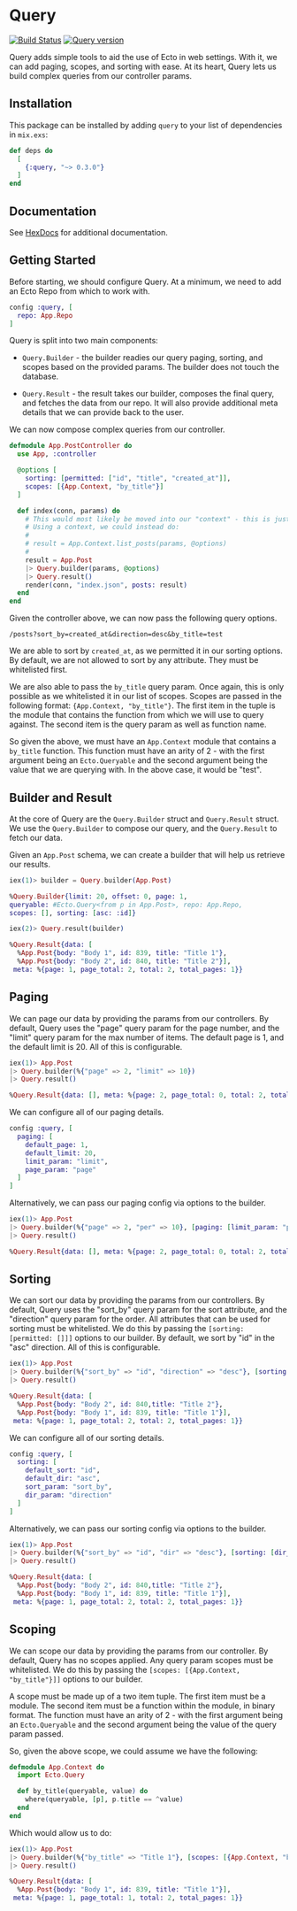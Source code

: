 # Query

[![Build Status](https://travis-ci.org/nsweeting/query.svg?branch=master)](https://travis-ci.org/nsweeting/query)
[![Query version](https://img.shields.io/hexpm/v/query.svg)](https://hex.pm/packages/query)

Query adds simple tools to aid the use of Ecto in web settings. With it, we can
add paging, scopes, and sorting with ease. At its heart, Query lets us build
complex queries from our controller params.

## Installation

This package can be installed by adding `query` to your list of dependencies in `mix.exs`:

```elixir
def deps do
  [
    {:query, "~> 0.3.0"}
  ]
end
```

## Documentation

See [HexDocs](https://hexdocs.pm/query/Query.html) for additional documentation.

## Getting Started

Before starting, we should configure Query. At a minimum, we need to add an Ecto
Repo from which to work with. 

```elixir
config :query, [
  repo: App.Repo
]
```

Query is split into two main components:

  * `Query.Builder` - the builder readies our query paging, sorting, and
  scopes based on the provided params. The builder does not touch the database.

  * `Query.Result` - the result takes our builder, composes the final query,
  and fetches the data from our repo. It will also provide additional meta
  details that we can provide back to the user.

We can now compose complex queries from our controller.

```elixir
defmodule App.PostController do
  use App, :controller

  @options [
    sorting: [permitted: ["id", "title", "created_at"]],
    scopes: [{App.Context, "by_title"}]
  ]

  def index(conn, params) do
    # This would most likely be moved into our "context" - this is just an example.
    # Using a context, we could instead do:
    #
    # result = App.Context.list_posts(params, @options)
    #
    result = App.Post
    |> Query.builder(params, @options)
    |> Query.result()
    render(conn, "index.json", posts: result)
  end
end
```
  
Given the controller above, we can now pass the following query options.

`/posts?sort_by=created_at&direction=desc&by_title=test`

We are able to sort by `created_at`, as we permitted it in our sorting options.
By default, we are not allowed to sort by any attribute. They must be whitelisted
first.

We are also able to pass the `by_title` query param. Once again, this is only
possible as we whitelisted it in our list of scopes. Scopes are passed in the
following format: `{App.Context, "by_title"}`. The first item in the tuple is
the module that contains the function from which we will use to query against.
The second item is the query param as well as function name.

So given the above, we must have an `App.Context` module that contains a
`by_title` function. This function must have an arity of 2 - with the first argument
being an `Ecto.Queryable` and the second argument being the value that we
are querying with. In the above case, it would be "test".

## Builder and Result

At the core of Query are the `Query.Builder` struct and `Query.Result` struct. We use
the `Query.Builder` to compose our query, and the `Query.Result` to fetch our data.

Given an `App.Post` schema, we can create a builder that will help us retrieve our results.

```elixir
iex(1)> builder = Query.builder(App.Post)

%Query.Builder{limit: 20, offset: 0, page: 1,
queryable: #Ecto.Query<from p in App.Post>, repo: App.Repo,
scopes: [], sorting: [asc: :id]}

iex(2)> Query.result(builder)

%Query.Result{data: [
  %App.Post{body: "Body 1", id: 839, title: "Title 1"},
  %App.Post{body: "Body 2", id: 840, title: "Title 2"}],
 meta: %{page: 1, page_total: 2, total: 2, total_pages: 1}}
```

## Paging

We can page our data by providing the params from our controllers. By default, Query uses the "page" query param for the page number, and the "limit" query param for the max number of items. The default page is 1, and the default limit is 20. All of this is configurable.

```elixir
iex(1)> App.Post 
|> Query.builder(%{"page" => 2, "limit" => 10})
|> Query.result()

%Query.Result{data: [], meta: %{page: 2, page_total: 0, total: 2, total_pages: 1}}
```

We can configure all of our paging details.

```elixir
config :query, [
  paging: [
    default_page: 1,
    default_limit: 20,
    limit_param: "limit",
    page_param: "page"
  ]
]
```

Alternatively, we can pass our paging config via options to the builder.

```elixir
iex(1)> App.Post
|> Query.builder(%{"page" => 2, "per" => 10}, [paging: [limit_param: "per"]])
|> Query.result()

%Query.Result{data: [], meta: %{page: 2, page_total: 0, total: 2, total_pages: 1}}
```

## Sorting

We can sort our data by providing the params from our controllers. By default, Query uses the "sort_by" query param for the sort attribute, and the "direction" query param for the order. All attributes that can be used for sorting must be
whitelisted. We do this by passing the `[sorting: [permitted: []]]` options to our builder. By default, we sort by "id" in the "asc" direction. All of this is configurable.

```elixir
iex(1)> App.Post
|> Query.builder(%{"sort_by" => "id", "direction" => "desc"}, [sorting: [permitted: ["id", "title"]]])
|> Query.result()

%Query.Result{data: [
  %App.Post{body: "Body 2", id: 840,title: "Title 2"},
  %App.Post{body: "Body 1", id: 839, title: "Title 1"}],
 meta: %{page: 1, page_total: 2, total: 2, total_pages: 1}}
```

We can configure all of our sorting details.

```elixir
config :query, [
  sorting: [
    default_sort: "id",
    default_dir: "asc",
    sort_param: "sort_by",
    dir_param: "direction"
  ]
]
```

Alternatively, we can pass our sorting config via options to the builder.

```elixir
iex(1)> App.Post
|> Query.builder(%{"sort_by" => "id", "dir" => "desc"}, [sorting: [dir_param: "dir", permitted: ["id", "title"]]])
|> Query.result()

%Query.Result{data: [
  %App.Post{body: "Body 2", id: 840,title: "Title 2"},
  %App.Post{body: "Body 1", id: 839, title: "Title 1"}],
 meta: %{page: 1, page_total: 2, total: 2, total_pages: 1}}
```

## Scoping

We can scope our data by providing the params from our controller. By default, Query has no scopes applied. Any query param scopes must be whitelisted. We do this by passing the `[scopes: [{App.Context, "by_title"}]]` options to our builder.

A scope must be made up of a two item tuple. The first item must be a module. The second item must be a function
within the module, in binary format. The function must have an arity of 2 - with the first argument being an `Ecto.Queryable` and the second argument being the value of the query param passed.

So, given the above scope, we could assume we have the following:

```elixir
defmodule App.Context do
  import Ecto.Query

  def by_title(queryable, value) do
    where(queryable, [p], p.title == ^value)
  end
end
```

Which would allow us to do:

```elixir
iex(1)> App.Post
|> Query.builder(%{"by_title" => "Title 1"}, [scopes: [{App.Context, "by_title"}]])
|> Query.result()

%Query.Result{data: [
  %App.Post{body: "Body 1", id: 839, title: "Title 1"}],
 meta: %{page: 1, page_total: 1, total: 2, total_pages: 1}}
```
